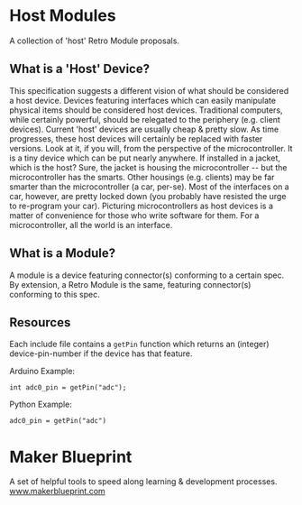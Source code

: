 Host Modules
============
A collection of 'host' Retro Module proposals.

What is a 'Host' Device?
------------------------
This specification suggests a different vision of what should be considered a
host device. Devices featuring interfaces which can easily manipulate physical
items should be considered host devices. Traditional computers, while certainly
powerful, should be relegated to the periphery (e.g. client devices).
Current 'host' devices are usually cheap & pretty slow. As time progresses,
these host devices will certainly be replaced with faster versions.
Look at it, if you will, from the perspective of the microcontroller. It is a
tiny device which can be put nearly anywhere. If installed in a jacket, which
is the host? Sure, the jacket is housing the microcontroller -- but the
microcontroller has the smarts. Other housings (e.g. clients) may be far
smarter than the microcontroller (a car, per-se). Most of the interfaces on a
car, however, are pretty locked down (you probably have resisted the urge to
re-program your car). Picturing microcontrollers as host devices is a matter
of convenience for those who write software for them.
For a microcontroller, all the world is an interface.

What is a Module?
-----------------
A module is a device featuring connector(s) conforming to a certain spec.
By extension, a Retro Module is the same, featuring connector(s) conforming
to this spec.

Resources
---------
Each include file contains a `getPin` function which returns an (integer)
device-pin-number if the device has that feature.

Arduino Example:
```
int adc0_pin = getPin("adc");
```

Python Example:
```
adc0_pin = getPin("adc")
```

Maker Blueprint
===============
A set of helpful tools to speed along learning & development processes.
www.makerblueprint.com
